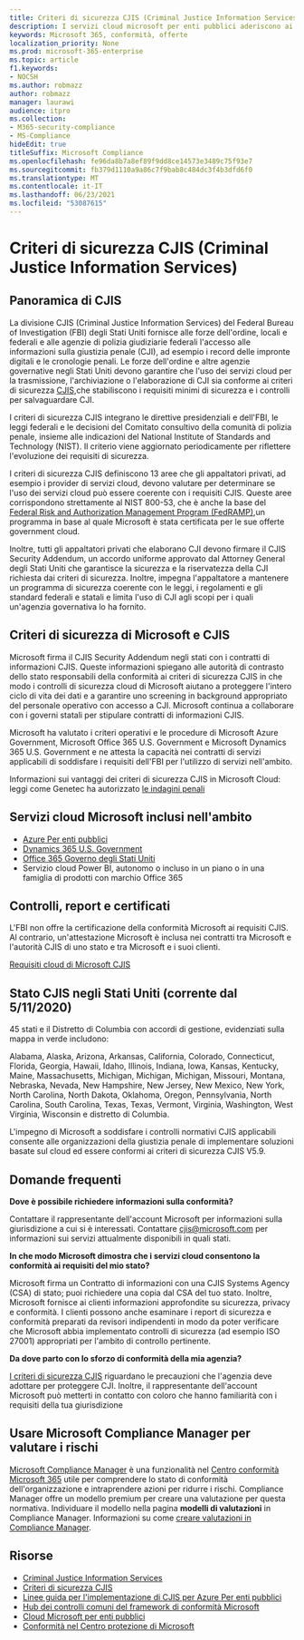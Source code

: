 ```yaml
---
title: Criteri di sicurezza CJIS (Criminal Justice Information Services)
description: I servizi cloud microsoft per enti pubblici aderiscono ai criteri di sicurezza di Criminal Justice Information Services negli Stati Uniti.
keywords: Microsoft 365, conformità, offerte
localization_priority: None
ms.prod: microsoft-365-enterprise
ms.topic: article
f1.keywords:
- NOCSH
ms.author: robmazz
author: robmazz
manager: laurawi
audience: itpro
ms.collection:
- M365-security-compliance
- MS-Compliance
hideEdit: true
titleSuffix: Microsoft Compliance
ms.openlocfilehash: fe96da8b7a8ef89f9dd8ce14573e3489c75f93e7
ms.sourcegitcommit: fb379d1110a9a86c7f9bab8c484dc3f4b3dfd6f0
ms.translationtype: MT
ms.contentlocale: it-IT
ms.lasthandoff: 06/23/2021
ms.locfileid: "53087615"
---
```

# <a name="criminal-justice-information-services-cjis-security-policy"></a>Criteri di sicurezza CJIS (Criminal Justice Information Services)

## <a name="cjis-overview"></a>Panoramica di CJIS

La divisione CJIS (Criminal Justice Information Services) del Federal Bureau of Investigation (FBI) degli Stati Uniti fornisce alle forze dell'ordine, locali e federali e alle agenzie di polizia giudiziarie federali l'accesso alle informazioni sulla giustizia penale (CJI), ad esempio i record delle impronte digitali e le cronologie penali. Le forze dell'ordine e altre agenzie governative negli Stati Uniti devono garantire che l'uso dei servizi cloud per la trasmissione, l'archiviazione o l'elaborazione di CJI sia conforme ai criteri di sicurezza [CJIS,](https://aka.ms/cjis-security-policy)che stabiliscono i requisiti minimi di sicurezza e i controlli per salvaguardare CJI.

I criteri di sicurezza CJIS integrano le direttive presidenziali e dell'FBI, le leggi federali e le decisioni del Comitato consultivo della comunità di polizia penale, insieme alle indicazioni del National Institute of Standards and Technology (NIST). Il criterio viene aggiornato periodicamente per riflettere l'evoluzione dei requisiti di sicurezza.

I criteri di sicurezza CJIS definiscono 13 aree che gli appaltatori privati, ad esempio i provider di servizi cloud, devono valutare per determinare se l'uso dei servizi cloud può essere coerente con i requisiti CJIS. Queste aree corrispondono strettamente al NIST 800-53, che è anche la base del [Federal Risk and Authorization Management Program (FedRAMP),](offering-FedRAMP.md)un programma in base al quale Microsoft è stata certificata per le sue offerte government cloud.

Inoltre, tutti gli appaltatori privati che elaborano CJI devono firmare il CJIS Security Addendum, un accordo uniforme approvato dal Attorney General degli Stati Uniti che garantisce la sicurezza e la riservatezza della CJI richiesta dai criteri di sicurezza. Inoltre, impegna l'appaltatore a mantenere un programma di sicurezza coerente con le leggi, i regolamenti e gli standard federali e statali e limita l'uso di CJI agli scopi per i quali un'agenzia governativa lo ha fornito.

## <a name="microsoft-and-cjis-security-policy"></a>Criteri di sicurezza di Microsoft e CJIS

Microsoft firma il CJIS Security Addendum negli stati con i contratti di informazioni CJIS. Queste informazioni spiegano alle autorità di contrasto dello stato responsabili della conformità ai criteri di sicurezza CJIS in che modo i controlli di sicurezza cloud di Microsoft aiutano a proteggere l'intero ciclo di vita dei dati e a garantire uno screening in background appropriato del personale operativo con accesso a CJI. Microsoft continua a collaborare con i governi statali per stipulare contratti di informazioni CJIS.

Microsoft ha valutato i criteri operativi e le procedure di Microsoft Azure Government, Microsoft Office 365 U.S. Government e Microsoft Dynamics 365 U.S. Government e ne attesta la capacità nei contratti di servizi applicabili di soddisfare i requisiti dell'FBI per l'utilizzo di servizi nell'ambito.

Informazioni sui vantaggi dei criteri di sicurezza CJIS in Microsoft Cloud: leggi come Genetec ha autorizzato [le indagini penali](https://customers.microsoft.com/story/genetec)

## <a name="microsoft-in-scope-cloud-services"></a>Servizi cloud Microsoft inclusi nell'ambito

- [Azure Per enti pubblici](/azure/azure-government/documentation-government-welcome)
- [Dynamics 365 U.S. Government](/power-platform/admin/microsoft-dynamics-365-government#certifications-and-accreditations)
- [Office 365 Governo degli Stati Uniti](/office365/servicedescriptions/office-365-platform-service-description/office-365-us-government/gcc#us-government-community-compliance)
- Servizio cloud Power BI, autonomo o incluso in un piano o in una famiglia di prodotti con marchio Office 365

## <a name="audits-reports-and-certificates"></a>Controlli, report e certificati

L'FBI non offre la certificazione della conformità Microsoft ai requisiti CJIS. Al contrario, un'attestazione Microsoft è inclusa nei contratti tra Microsoft e l'autorità CJIS di uno stato e tra Microsoft e i suoi clienti.

[Requisiti cloud di Microsoft CJIS](https://aka.ms/MicrosoftCJISCloudRequirements)

## <a name="cjis-status-in-the-united-states-current-as-of-1152020"></a>Stato CJIS negli Stati Uniti (corrente dal 5/11/2020)

45 stati e il Distretto di Columbia con accordi di gestione, evidenziati sulla mappa in verde includono:

Alabama, Alaska, Arizona, Arkansas, California, Colorado, Connecticut, Florida, Georgia, Hawaii, Idaho, Illinois, Indiana, Iowa, Kansas, Kentucky, Maine, Massachusetts, Michigan, Michigan, Michigan, Missouri, Montana, Nebraska, Nevada, New Hampshire, New Jersey, New Mexico, New York, North Carolina, North Dakota, Oklahoma, Oregon, Pennsylvania, North Carolina, South Carolina, Texas, Texas, Vermont, Virginia, Washington, West Virginia, Wisconsin e distretto di Columbia.

L'impegno di Microsoft a soddisfare i controlli normativi CJIS applicabili consente alle organizzazioni della giustizia penale di implementare soluzioni basate sul cloud ed essere conformi ai criteri di sicurezza CJIS V5.9.

## <a name="frequently-asked-questions"></a>Domande frequenti

**Dove è possibile richiedere informazioni sulla conformità?**

Contattare il rappresentante dell'account Microsoft per informazioni sulla giurisdizione a cui si è interessati. Contattare <cjis@microsoft.com> per informazioni sui servizi attualmente disponibili in quali stati.

**In che modo Microsoft dimostra che i servizi cloud consentono la conformità ai requisiti del mio stato?**

Microsoft firma un Contratto di informazioni con una CJIS Systems Agency (CSA) di stato; puoi richiedere una copia dal CSA del tuo stato. Inoltre, Microsoft fornisce ai clienti informazioni approfondite su sicurezza, privacy e conformità. I clienti possono anche esaminare i report di sicurezza e conformità preparati da revisori indipendenti in modo da poter verificare che Microsoft abbia implementato controlli di sicurezza (ad esempio ISO 27001) appropriati per l'ambito di controllo pertinente.

**Da dove parto con lo sforzo di conformità della mia agenzia?**

[I criteri di sicurezza CJIS](https://aka.ms/cjis-security-policy) riguardano le precauzioni che l'agenzia deve adottare per proteggere CJI. Inoltre, il rappresentante dell'account Microsoft può metterti in contatto con coloro che hanno familiarità con i requisiti della tua giurisdizione

## <a name="use-microsoft-compliance-manager-to-assess-your-risk"></a>Usare Microsoft Compliance Manager per valutare i rischi

[Microsoft Compliance Manager](/microsoft-365/compliance/compliance-manager) è una funzionalità nel [Centro conformità Microsoft 365](/microsoft-365/compliance/microsoft-365-compliance-center) utile per comprendere lo stato di conformità dell'organizzazione e intraprendere azioni per ridurre i rischi. Compliance Manager offre un modello premium per creare una valutazione per questa normativa. Individuare il modello nella pagina **modelli di valutazioni** in Compliance Manager. Informazioni su come [creare valutazioni in Compliance Manager](/microsoft-365/compliance/compliance-manager-assessments).

## <a name="resources"></a>Risorse

- [Criminal Justice Information Services](https://aka.ms/cjis)
- [Criteri di sicurezza CJIS](https://aka.ms/cjis-security-policy)
- [Linee guida per l'implementazione di CJIS per Azure Per enti pubblici](https://aka.ms/cjisimplementationguidelines)
- [Hub dei controlli comuni del framework di conformità Microsoft](https://www.microsoft.com/trustcenter/common-controls-hub)
- [Cloud Microsoft per enti pubblici](https://go.microsoft.com/fwlink/?linkid=2087246)
- [Conformità nel Centro protezione di Microsoft](https://www.microsoft.com/trust-center/compliance/compliance-overview)
